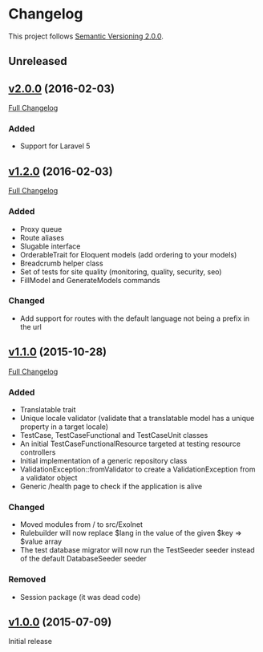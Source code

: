 # Changelog

This project follows [Semantic Versioning 2.0.0](http://semver.org/).

## <a name="unreleased"></a>Unreleased

## <a name="v2.0.0"></a>[v2.0.0](https://github.com/exolnet/laravel-module/tree/v2.0.0) (2016-02-03)
[Full Changelog](https://github.com/exolnet/laravel-module/compare/v1.2.0...v2.0.0)

### Added
* Support for Laravel 5

## <a name="v1.2.0"></a>[v1.2.0](https://github.com/exolnet/laravel-module/tree/v1.2.0) (2016-02-03)
[Full Changelog](https://github.com/exolnet/laravel-module/compare/v1.1.0...v1.2.0)

### Added
* Proxy queue
* Route aliases
* Slugable interface
* OrderableTrait for Eloquent models (add ordering to your models)
* Breadcrumb helper class
* Set of tests for site quality (monitoring, quality, security, seo)
* FillModel and GenerateModels commands

### Changed
* Add support for routes with the default language not being a prefix in the url

## <a name="v1.1.0"></a>[v1.1.0](https://github.com/exolnet/laravel-module/tree/v1.1.0) (2015-10-28)
[Full Changelog](https://github.com/exolnet/laravel-module/compare/v1.0.0...v1.1.0)

### Added
* Translatable trait
* Unique locale validator (validate that a translatable model has a unique property in a target locale)
* TestCase, TestCaseFunctional and TestCaseUnit classes
* An initial TestCaseFunctionalResource targeted at testing resource controllers
* Initial implementation of a generic repository class
* ValidationException::fromValidator to create a ValidationException from a validator object
* Generic /health page to check if the application is alive

### Changed
* Moved modules from / to src/Exolnet
* Rulebuilder will now replace $lang in the value of the given $key => $value array
* The test database migrator will now run the TestSeeder seeder instead of the default DatabaseSeeder seeder

### Removed
* Session package (it was dead code)

## <a name="v1.0.0"></a>[v1.0.0](https://github.com/exolnet/laravel-module/tree/v1.0.0) (2015-07-09)

Initial release
